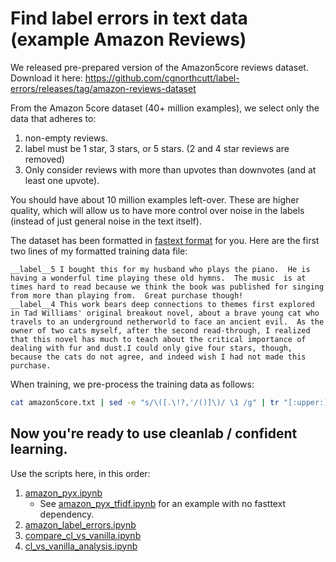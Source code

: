 # Find label errors in text data (example Amazon Reviews)

We released pre-prepared version of the Amazon5core reviews dataset.
Download it here: https://github.com/cgnorthcutt/label-errors/releases/tag/amazon-reviews-dataset

From the Amazon 5core dataset (40+ million examples), we select only the data that adheres to:
1. non-empty reviews.
2. label must be 1 star, 3 stars, or 5 stars. (2 and 4 star reviews are removed)
3. Only consider reviews with more than upvotes than downvotes (and at least one upvote).

You should have about 10 million examples left-over. These are higher quality, which will allow us to have more control over noise in the labels (instead of just general noise in the text itself).

The dataset has been formatted in [fastext format](https://fasttext.cc/docs/en/supervised-tutorial.html#getting-and-preparing-the-data) for you. Here are the first two lines of my formatted training data file:

```
__label__5 I bought this for my husband who plays the piano.  He is having a wonderful time playing these old hymns.  The music  is at times hard to read because we think the book was published for singing from more than playing from.  Great purchase though!
__label__4 This work bears deep connections to themes first explored in Tad Williams' original breakout novel, about a brave young cat who travels to an underground netherworld to face an ancient evil.  As the owner of two cats myself, after the second read-through, I realized that this novel has much to teach about the critical importance of dealing with fur and dust.I could only give four stars, though, because the cats do not agree, and indeed wish I had not made this purchase.
```

When training, we pre-process the training data as follows:

```bash
cat amazon5core.txt | sed -e "s/\([.\!?,'/()]\)/ \1 /g" | tr "[:upper:]" "[:lower:]" > amazon5core.preprocessed.txt
```

## Now you're ready to use cleanlab / confident learning.

Use the scripts here, in this order:

  1. [amazon_pyx.ipynb](/examples/amazon_reviews_dataset/amazon_pyx.ipynb)
      * See [amazon_pyx_tfidf.ipynb](/examples/amazon_reviews_dataset/amazon_pyx_tfidf.ipynb) for an example with no fasttext dependency.
  2. [amazon_label_errors.ipynb](/examples/amazon_reviews_dataset/amazon_label_errors.ipynb)
  3. [compare_cl_vs_vanilla.ipynb](/examples/amazon_reviews_dataset/compare_cl_vs_vanilla.ipynb)
  4. [cl_vs_vanilla_analysis.ipynb](/examples/amazon_reviews_dataset/cl_vs_vanilla_analysis.ipynb)
